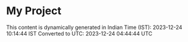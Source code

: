 # My Project

This content is dynamically generated in Indian Time (IST): 2023-12-24 10:14:44 IST
Converted to UTC: 2023-12-24 04:44:44 UTC
